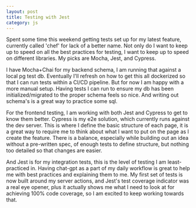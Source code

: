 ```yaml
---
layout: post
title: Testing with Jest
category: js
---
```


Spent some time this weekend getting tests set up for my latest feature, currently called 'chef' for lack of a better name. Not only do I want to keep up to speed on all the best practices for testing, I want to keep up to speed on different libraries. My picks are Mocha, Jest, and Cypress.

I have Mocha+Chai for my backend schema, I am running that against a local pg test db. Eventually I'll refresh on how to get this all dockerized so that I can run tests within a CI/CD pipeline. But for now I am happy with a more manual setup. Having tests I can run to ensure my db has been initialized/migrated to the proper schema feels so nice. And writing out schema's is a great way to practice some sql. 

For the frontend testing, I am working with both Jest and Cypress to get to know them better. Cypress is my e2e solution, which currently runs against the dev server. This is where I define the basic structure of each page, it is a great way to require me to think about what I want to put on the page as I create the feature. There is a balance, especially while building out an idea without a pre-written spec, of enough tests to define structure, but nothing too detailed so that changes are easier. 

And Jest is for my integration tests, this is the level of testing I am least-practiced in. Having chat-gpt as a part of my daily workflow is great to help me with best practices and explaining them to me. My first set of tests is now built around my server actions, and Jest's test coverage indicator was a real eye opener, plus it actually shows me what I need to look at for achieving 100% code coverage, so I am excited to keep working towards that.
